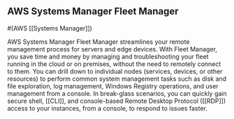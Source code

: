 ## AWS Systems Manager Fleet Manager
#(AWS [[Systems Manager]])

AWS Systems Manager Fleet Manager streamlines your remote management process for servers and edge devices. With Fleet Manager, you save time and money by managing and troubleshooting your fleet running in the cloud or on premises, without the need to remotely connect to them. You can drill down to individual nodes (services, devices, or other resources) to perform common system management tasks such as disk and file exploration, log management, Windows Registry operations, and user management from a console. In break-glass scenarios, you can quickly gain secure shell, [[CLI]], and console-based Remote Desktop Protocol ([[RDP]]) access to your instances, from a console, to respond to issues faster.